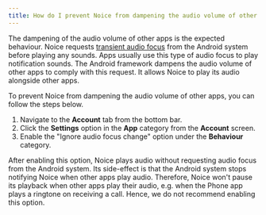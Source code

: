 ```yaml
---
title: How do I prevent Noice from dampening the audio volume of other apps?
---
```


The dampening of the audio volume of other apps is the expected behaviour. Noice
requests [transient audio
focus](https://developer.android.com/reference/android/media/AudioManager#AUDIOFOCUS_GAIN_TRANSIENT_MAY_DUCK)
from the Android system before playing any sounds. Apps usually use this type of
audio focus to play notification sounds. The Android framework dampens the audio
volume of other apps to comply with this request. It allows Noice to play its
audio alongside other apps.

To prevent Noice from dampening the audio volume of other apps, you can follow
the steps below.

1. Navigate to the **Account** tab from the bottom bar.
2. Click the **Settings** option in the **App** category from the **Account**
   screen.
3. Enable the "Ignore audio focus change" option under the **Behaviour**
   category.

After enabling this option, Noice plays audio without requesting audio focus
from the Android system. Its side-effect is that the Android system stops
notifying Noice when other apps play audio. Therefore, Noice won't pause its
playback when other apps play their audio, e.g. when the Phone app plays a
ringtone on receiving a call. Hence, we do not recommend enabling this option.
